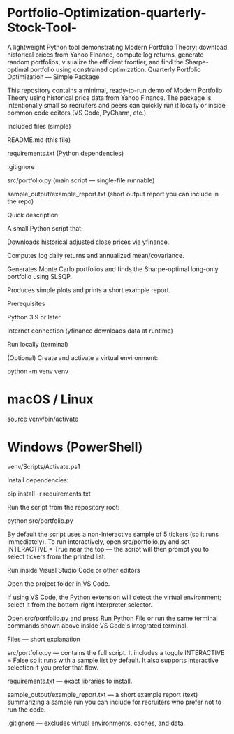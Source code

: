 # Portfolio-Optimization-quarterly-Stock-Tool-
A lightweight Python tool demonstrating Modern Portfolio Theory: download historical prices from Yahoo Finance, compute log returns, generate random portfolios, visualize the efficient frontier, and find the Sharpe-optimal portfolio using constrained optimization.
Quarterly Portfolio Optimization — Simple Package

This repository contains a minimal, ready-to-run demo of Modern Portfolio Theory using historical price data from Yahoo Finance. The package is intentionally small so recruiters and peers can quickly run it locally or inside common code editors (VS Code, PyCharm, etc.).

Included files (simple)

README.md (this file)

requirements.txt (Python dependencies)

.gitignore

src/portfolio.py (main script — single-file runnable)

sample_output/example_report.txt (short output report you can include in the repo)

Quick description

A small Python script that:

Downloads historical adjusted close prices via yfinance.

Computes log daily returns and annualized mean/covariance.

Generates Monte Carlo portfolios and finds the Sharpe-optimal long-only portfolio using SLSQP.

Produces simple plots and prints a short example report.

Prerequisites

Python 3.9 or later

Internet connection (yfinance downloads data at runtime)

Run locally (terminal)

(Optional) Create and activate a virtual environment:

python -m venv venv
# macOS / Linux
source venv/bin/activate
# Windows (PowerShell)
venv/Scripts/Activate.ps1

Install dependencies:

pip install -r requirements.txt

Run the script from the repository root:

python src/portfolio.py

By default the script uses a non-interactive sample of 5 tickers (so it runs immediately). To run interactively, open src/portfolio.py and set INTERACTIVE = True near the top — the script will then prompt you to select tickers from the printed list.

Run inside Visual Studio Code or other editors

Open the project folder in VS Code.

If using VS Code, the Python extension will detect the virtual environment; select it from the bottom-right interpreter selector.

Open src/portfolio.py and press Run Python File or run the same terminal commands shown above inside VS Code's integrated terminal.

Files — short explanation

src/portfolio.py — contains the full script. It includes a toggle INTERACTIVE = False so it runs with a sample list by default. It also supports interactive selection if you prefer that flow.

requirements.txt — exact libraries to install.

sample_output/example_report.txt — a short example report (text) summarizing a sample run you can include for recruiters who prefer not to run the code.

.gitignore — excludes virtual environments, caches, and data.
